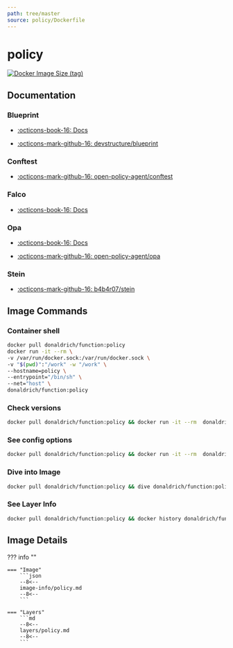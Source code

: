 ```yaml
---
path: tree/master
source: policy/Dockerfile
---
```


# policy

[![Docker Image Size (tag)](https://img.shields.io/docker/image-size/donaldrich/function/policy?color=blue&label=donaldrich/function:policy&logo=docker&style=flat-square)](https://hub.docker.com/r/donaldrich/function/policy)

## Documentation

### Blueprint

- [:octicons-book-16: Docs](http://devstructure.com/blueprint)

- [:octicons-mark-github-16: devstructure/blueprint](https://github.com/devstructure/blueprint)

### Conftest

- [:octicons-mark-github-16: open-policy-agent/conftest](https://github.com/open-policy-agent/conftest)

### Falco

- [:octicons-book-16: Docs](https://falco.org/docs)

### Opa

- [:octicons-book-16: Docs](https://conftest.dev)

- [:octicons-mark-github-16: open-policy-agent/opa](https://github.com/open-policy-agent/opa)

### Stein

- [:octicons-mark-github-16: b4b4r07/stein](https://github.com/b4b4r07/stein)

## Image Commands

### Container shell

```sh
docker pull donaldrich/function:policy
docker run -it --rm \
-v /var/run/docker.sock:/var/run/docker.sock \
-v "$(pwd)":"/work" -w "/work" \
--hostname=policy \
--entrypoint="/bin/sh" \
--net="host" \
donaldrich/function:policy
```

### Check versions

```sh
docker pull donaldrich/function:policy && docker run -it --rm  donaldrich/function:policy validate
```

### See config options

```sh
docker pull donaldrich/function:policy && docker run -it --rm  donaldrich/function:policy help
```

### Dive into Image

```sh
docker pull donaldrich/function:policy && dive donaldrich/function:policy
```

### See Layer Info

```sh
docker pull donaldrich/function:policy && docker history donaldrich/function:policy
```

## Image Details

??? info ""

    === "Image"
        ```json
        --8<--
        image-info/policy.md
        --8<--
        ```

    === "Layers"
        ```md
        --8<--
        layers/policy.md
        --8<--
        ```
